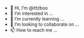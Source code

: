 - 👋 Hi, I’m @ittzboo
- 👀 I’m interested in ...
- 🌱 I’m currently learning ...
- 💞️ I’m looking to collaborate on ...
- 📫 How to reach me ...

<!---
ittzboo/ittzboo is a ✨ special ✨ repository because its `README.md` (this file) appears on your GitHub profile.
You can click the Preview link to take a look at your changes.
--->
